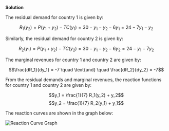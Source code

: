 

**Solution**

The residual demand for country 1 is given by:

$$R_1(y_2) = P(y_1 + y_2) - TC(y_1) = 30 -y_1 -y_2 - 6y_1 = 24 - 7y_1 - y_2$$

Similarly, the residual demand for country 2 is given by:

$$R_2(y_1) = P(y_1 + y_2) - TC(y_2) = 30 -y_1 -y_2 - 6y_2 = 24 - y_1 - 7y_2$$

The marginal revenues for country 1 and country 2 are given by:

$$\frac{dR_1}{dy_1} = -7 \quad \text{and} \quad \frac{dR_2}{dy_2} = -7$$

From the residual demands and marginal revenues, the reaction functions for country 1 and country 2 are given by:

$$y_1 = \frac{1}{7} R_1(y_2) + y_2$$
$$y_2 = \frac{1}{7} R_2(y_1) + y_1$$

The reaction curves are shown in the graph below:

![Reaction Curve Graph](img/Reaction_Curves.png)